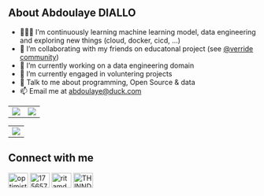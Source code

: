 <h2> About Abdoulaye DIALLO </h2>  

- 👨🏽‍💻 I’m continuously learning machine learning model, data engineering and exploring new things (cloud, docker, cicd, ...)
- 👋 I’m collaborating with my friends on educatonal project (see [@verride community](https://github.com/override-community))
- 🔭 I’m currently working on a data engineering domain
- 🌱 I’m currently engaged in voluntering projects
- 💬 Talk to me about programming, Open Source & data
- 📫 Email me at <a href="mailto:abdoulaye@duck.com">abdoulaye@duck.com</a>

<table>
  <tr class="noborder">
    <td>
      <img src="https://github-readme-stats.vercel.app/api?username=abdoulsn&show_icons=true&include_all_commits=true&count_private=true&hide_border=true&theme=algolia"   />
    </td>
    <td>
      <img src=https://github-readme-streak-stats.herokuapp.com?user=abdoulsn&theme=react&hide_border=true&date_format=j%20M%5B%20Y%5D />
    </td>                      
   </tr>
</table>


<table>
  <tr class="noborder">
    <td>
      <img src="https://activity-graph.herokuapp.com/graph?username=abdoulsn&theme=react-dark&hide_border=true" />
    </td>
  </tr>
</table>

<h2> Connect with me </h2>
<p align="left">
<a href="https://linkedin.com/in/abdoulsn" target="blank"><img align="center" src="https://raw.githubusercontent.com/rahuldkjain/github-profile-readme-generator/master/src/images/icons/Social/linked-in-alt.svg" alt="optimisticritam-80a801220" height="30" width="40" /></a>
<a href="https://stackoverflow.com/users/17565722/abdoulsn" target="blank"><img align="center" src="https://raw.githubusercontent.com/rahuldkjain/github-profile-readme-generator/master/src/images/icons/Social/stack-overflow.svg" alt="17565722/ritam-debnath" height="30" width="40" /></a>
<a href="https://www.hackerrank.com/ablaye0m" target="blank"><img align="center" src="https://raw.githubusercontent.com/rahuldkjain/github-profile-readme-generator/master/src/images/icons/Social/hackerrank.svg" alt="ritamdebnath" height="30" width="40" /></a>
 <a href="https://twitter.com/abdouIai" target="blank"><img align="center" src="https://raw.githubusercontent.com/rahuldkjain/github-profile-readme-generator/master/src/images/icons/Social/twitter.svg" alt="THINND_" height="30" width="40" /></a>
</p>
